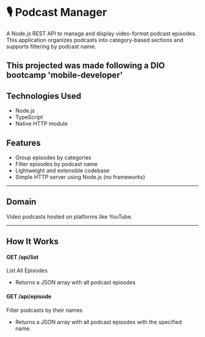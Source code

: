 # 🎙️ Podcast Manager

A Node.js REST API to manage and display video-format podcast episodes. This application organizes podcasts into category-based sections and supports filtering by podcast name.

This projected was made following a DIO bootcamp 'mobile-developer'
---

## Technologies Used
- Node.js
- TypeScript
- Native HTTP module

## Features

- Group episodes by categories
- Filter episodes by podcast name
- Lightweight and extensible codebase
- Simple HTTP server using Node.js (no frameworks)

---

## Domain

Video podcasts hosted on platforms like YouTube.

---

## How It Works
#### GET /api/list
 List All Episodes
- Returns a JSON array with all podcast episodes

#### GET /api/episode
Filter podcasts by their names
- Returns a JSON array with all podcast episodes with the specified name. 



